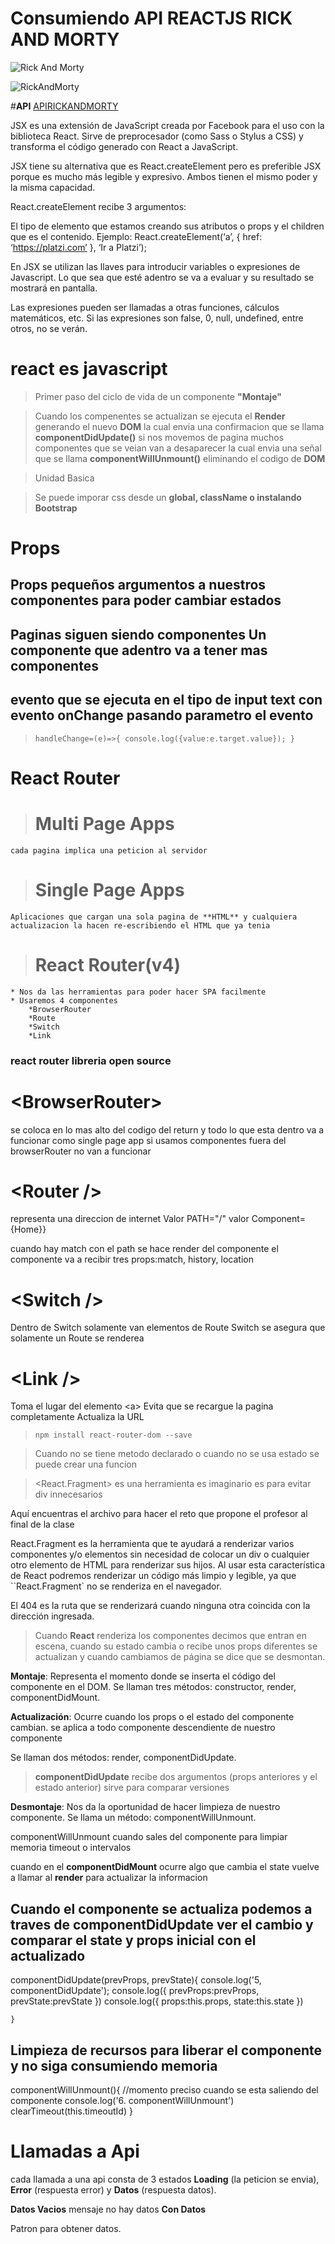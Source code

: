 # Consumiendo API REACTJS RICK AND MORTY 

![Rick And Morty](https://github.com/Cutshadows/systemrickandmorty/blob/master/src/images/icono-rick.png)


![RickAndMorty](https://github.com/Cutshadows/systemrickandmorty/blob/master/src/images/rick-and-morty.png)


#**API** [APIRICKANDMORTY](https://rickandmortyapi.com/)

JSX es una extensión de JavaScript creada por Facebook para el uso con la biblioteca React. Sirve de preprocesador (como Sass o Stylus a CSS) y transforma el código generado con React a JavaScript.

JSX tiene su alternativa que es React.createElement pero es preferible JSX porque es mucho más legible y expresivo. Ambos tienen el mismo poder y la misma capacidad.

React.createElement recibe 3 argumentos:

El tipo de elemento que estamos creando
sus atributos o props
y el children que es el contenido.
Ejemplo:
React.createElement(‘a’, { href: ‘https://platzi.com’ }, ‘Ir a Platzi’);

En JSX se utilizan las llaves para introducir variables o expresiones de Javascript. Lo que sea que esté adentro se va a evaluar y su resultado se mostrará en pantalla.

Las expresiones pueden ser llamadas a otras funciones, cálculos matemáticos, etc. Si las expresiones son false, 0, null, undefined, entre otros, no se verán.

# react es javascript

> Primer paso del ciclo de vida de un componente **"Montaje"**

> Cuando los compenentes se actualizan se ejecuta el **Render** generando el nuevo **DOM** la cual envia una confirmacion que se llama **componentDidUpdate()** si nos movemos de pagina muchos componentes que se veian van a desaparecer la cual envia una señal que se llama **componentWillUnmount()** eliminando el codigo de **DOM**

> Unidad Basica 

> Se puede imporar css desde un **global, className o instalando Bootstrap** 

# Props
## Props pequeños argumentos a nuestros componentes para poder cambiar estados 


## Paginas siguen siendo componentes Un componente que adentro va a tener mas componentes

## evento que se ejecuta en el tipo de input text con evento onChange pasando parametro el evento
>`handleChange=(e)=>{
console.log({value:e.target.value});
}`



# React Router

># Multi Page Apps
    cada pagina implica una peticion al servidor

># Single Page Apps
    Aplicaciones que cargan una sola pagina de **HTML** y cualquiera actualizacion la hacen re-escribiendo el HTML que ya tenia

># React Router(v4)
    * Nos da las herramientas para poder hacer SPA facilmente
    * Usaremos 4 componentes
        *BrowserRouter
        *Route
        *Switch
        *Link

### react router libreria open source

# \<BrowserRouter></BrowserRouter>
se coloca en lo mas alto del codigo del return y todo lo que esta dentro va a funcionar como single page app si usamos componentes fuera del browserRouter no van a funcionar


#   \<Router />
representa una direccion de internet
Valor PATH="/"
valor Component={Home}}

cuando hay match con el path se hace render del componente
el componente va a recibir tres props:match, history, location


#   \<Switch />
Dentro de Switch solamente van elementos de Route
Switch se asegura que solamente un Route se renderea

# \<Link />

Toma el lugar del elemento  \<a>
Evita que se recargue la pagina completamente
Actualiza la URL

> `npm install react-router-dom --save`

>Cuando no se tiene metodo declarado o cuando no se usa estado se puede crear una funcion

> \<React.Fragment> es una herramienta es imaginario es para evitar div innecesarios

Aquí encuentras el archivo para hacer el reto que propone el profesor al final de la clase

React.Fragment es la herramienta que te ayudará a renderizar varios componentes y/o elementos sin necesidad de colocar un div o cualquier otro elemento de HTML para renderizar sus hijos. Al usar esta característica de React podremos renderizar un código más limpio y legible, ya que ``React.Fragment` no se renderiza en el navegador.

El 404 es la ruta que se renderizará cuando ninguna otra coincida con la dirección ingresada.


>Cuando **React** renderiza los componentes decimos que entran en escena, cuando su estado cambia o recibe unos props diferentes se actualizan y cuando cambiamos de página se dice que se desmontan.

**Montaje**:
Representa el momento donde se inserta el código del componente en el DOM.
Se llaman tres métodos: constructor, render, componentDidMount.


**Actualización**:
Ocurre cuando los props o el estado del componente cambian.
se aplica a todo componente descendiente de nuestro componente

Se llaman dos métodos: render, componentDidUpdate.

>**componentDidUpdate** recibe dos argumentos (props anteriores y el estado anterior) sirve para comparar versiones

**Desmontaje**:
Nos da la oportunidad de hacer limpieza de nuestro componente.
Se llama un método: componentWillUnmount.

componentWillUnmount cuando sales del componente para limpiar memoria timeout o intervalos


cuando en el **componentDidMount** ocurre algo que cambia el state vuelve a llamar al **render** para actualizar la informacion 


## Cuando el componente se actualiza podemos a traves de **componentDidUpdate** ver el cambio y comparar el state y props inicial con el actualizado 

componentDidUpdate(prevProps, prevState){
        console.log('5, componentDidUpdate');
        console.log({
            prevProps:prevProps, prevState:prevState
        })
        console.log({
            props:this.props,
            state:this.state
        })

    }

## Limpieza de recursos para liberar el componente y no siga consumiendo memoria 
componentWillUnmount(){
        //momento preciso cuando se esta saliendo del componente
        console.log('6. componentWillUnmount')
        clearTimeout(this.timeoutId)
    }

# Llamadas a Api
cada llamada a una api consta de 3 estados **Loading** (la peticion se envia), **Error** (respuesta error) y **Datos** (respuesta datos).

**Datos Vacios** mensaje no hay datos
**Con Datos** 

Patron para obtener datos.




